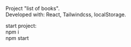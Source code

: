 Project "list of books".
<br>Developed with: React, Tailwindcss, localStorage.<br>

start project:
<br>npm i<br>
npm start
